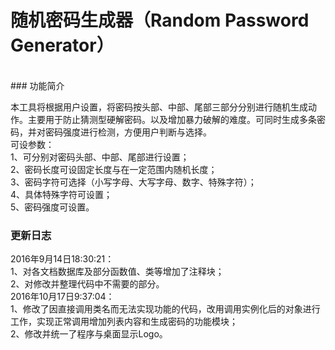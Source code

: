 # 随机密码生成器（Random Password Generator）
<br>
### 功能简介

本工具将根据用户设置，将密码按头部、中部、尾部三部分分别进行随机生成动作。主要用于防止猜测型硬解密码。以及增加暴力破解的难度。可同时生成多条密码，并对密码强度进行检测，方便用户判断与选择。
<br>
可设参数：<br>
1、可分别对密码头部、中部、尾部进行设置；<br>
2、密码长度可设固定长度与在一定范围内随机长度；<br>
3、密码字符可选择（小写字母、大写字母、数字、特殊字符）；<br>
4、具体特殊字符可设置；<br>
5、密码强度可设置。<br>




### 更新日志<br>

2016年9月14日18:30:21：<br>
  1、对各文档数据库及部分函数值、类等增加了注释块；<br>
  2、对修改并整理代码中不需要的部分。<br>
2016年10月17日9:37:04：<br>
  1、修改了因直接调用类名而无法实现功能的代码，改用调用实例化后的对象进行工作，实现正常调用增加列表内容和生成密码的功能模块；<br>
  2、修改并统一了程序与桌面显示Logo。<br>

